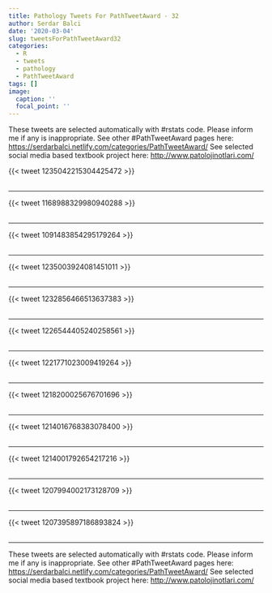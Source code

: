 ```yaml
---
title: Pathology Tweets For PathTweetAward - 32
author: Serdar Balci
date: '2020-03-04'
slug: tweetsForPathTweetAward32
categories:
  - R
  - tweets
  - pathology
  - PathTweetAward
tags: []
image:
  caption: ''
  focal_point: ''
---
```



These tweets are selected automatically with #rstats code. Please inform me if any is inappropriate.
See other #PathTweetAward pages here: https://serdarbalci.netlify.com/categories/PathTweetAward/ 
See selected social media based textbook project here: http://www.patolojinotlari.com/

{{< tweet 1235042215304425472 >}}
<br>
<br>
<hr>
{{< tweet 1168988329980940288 >}}
<br>
<br>
<hr>
{{< tweet 1091483854295179264 >}}
<br>
<br>
<hr>
{{< tweet 1235003924081451011 >}}
<br>
<br>
<hr>
{{< tweet 1232856466513637383 >}}
<br>
<br>
<hr>
{{< tweet 1226544405240258561 >}}
<br>
<br>
<hr>
{{< tweet 1221771023009419264 >}}
<br>
<br>
<hr>
{{< tweet 1218200025676701696 >}}
<br>
<br>
<hr>
{{< tweet 1214016768383078400 >}}
<br>
<br>
<hr>
{{< tweet 1214001792654217216 >}}
<br>
<br>
<hr>
{{< tweet 1207994002173128709 >}}
<br>
<br>
<hr>
{{< tweet 1207395897186893824 >}}
<br>
<br>
<hr>


These tweets are selected automatically with #rstats code. Please inform me if any is inappropriate.
See other #PathTweetAward pages here: https://serdarbalci.netlify.com/categories/PathTweetAward/ 
See selected social media based textbook project here: http://www.patolojinotlari.com/
